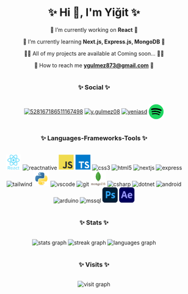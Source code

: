 <h1 align="center">✨ Hi 👋, I'm Yiğit ✨</h1>
<div align="center">

🔭 I’m currently working on **React** 🔭

🔎 I’m currently learning **Next.js, Express.js, MongoDB** 🔎

👨‍💻 All of my projects are available at Coming soon... 👨‍💻<!--[yeniasd.vercel.app](yeniasd.vercel.app)-->

📨 How to reach me **ygulmez873@gmail.com** 📨

<div/>
  
#

<h3 align="center">✨ Social ✨</h3>

<br/>

<div align="center" stlye=""gap>
  <a href="https://discord.gg/528167186511167498" target="blank">
    <img align="center" src="https://cdn.prod.website-files.com/6257adef93867e50d84d30e2/653714c174fc6c8bbea73caf_636e0a69f118df70ad7828d4_icon_clyde_blurple_RGB.svg" alt="528167186511167498" height="30" width="40" /></a>

  <a href="https://instagram.com/yyeniasd" target="blank">
    <img align="center" src="https://raw.githubusercontent.com/rahuldkjain/github-profile-readme-generator/master/src/images/icons/Social/instagram.svg" alt="y.gulmez08" height="40" width="40" /></a>

  <a href="https://linkedin.com/in/yeniasd" target="blank">
    <img align="center" src="https://raw.githubusercontent.com/rahuldkjain/github-profile-readme-generator/master/src/images/icons/Social/linked-in-alt.svg" alt="yeniasd" height="40" width="40" /></a>
  
  <a href="https://open.spotify.com/user/9uato4x6999lqe6qjh83r40hx" target="blank">
    <img align="center" src="https://raw.githubusercontent.com/github/explore/54e45fb3fb5605cdf683fbe5433d51ee4d05ccc0/topics/spotify/spotify.png" alt="yeniasd" height="40" width="40" /></a>
</div>

#

<h3 align="center">✨ Languages-Frameworks-Tools ✨</h3>

<br/>

<div align="center">
  <img alt="react" width="40" height="40" src="https://raw.githubusercontent.com/devicons/devicon/master/icons/react/react-original-wordmark.svg"/>
  <img alt="reactnative" width="40" height="40" src="https://reactnative.dev/img/header_logo.svg"/>
  <img alt="javascript" width="40" height="40" src="https://raw.githubusercontent.com/devicons/devicon/master/icons/javascript/javascript-original.svg"/>
  <img alt="typescript" width="40" height="40" src="https://raw.githubusercontent.com/devicons/devicon/master/icons/typescript/typescript-original.svg"/>
  <img alt="css3" width="40" height="40" src="https://user-images.githubusercontent.com/25181517/183898674-75a4a1b1-f960-4ea9-abcb-637170a00a75.png"/>
  <img alt="html5" width="40" height="40" src="https://user-images.githubusercontent.com/25181517/192158954-f88b5814-d510-4564-b285-dff7d6400dad.png"/>
  <img alt="nextjs" width="40" height="40" src="https://github.com/marwin1991/profile-technology-icons/assets/136815194/5f8c622c-c217-4649-b0a9-7e0ee24bd704"/>
  <img alt="express" width="40" height="40" src="https://user-images.githubusercontent.com/25181517/183859966-a3462d8d-1bc7-4880-b353-e2cbed900ed6.png"/>
  <img alt="tailwind" width="40" height="40" src="https://www.vectorlogo.zone/logos/tailwindcss/tailwindcss-icon.svg"/>
  <img alt="python" width="40" height="40" src="https://raw.githubusercontent.com/devicons/devicon/master/icons/python/python-original.svg"/>
  <img alt="vscode" width="40" height="40" src="https://user-images.githubusercontent.com/25181517/192108891-d86b6220-e232-423a-bf5f-90903e6887c3.png"/>
  <img alt="git" width="40" height="40" src="https://www.vectorlogo.zone/logos/git-scm/git-scm-icon.svg"/>
  <img alt="mongodb" width="40" height="40" src="https://raw.githubusercontent.com/devicons/devicon/master/icons/mongodb/mongodb-original-wordmark.svg"/>
  <img alt="csharp" width="40" height="40" src="https://user-images.githubusercontent.com/25181517/121405384-444d7300-c95d-11eb-959f-913020d3bf90.png"/>
  <img alt="dotnet" width="40" height="40" src="https://user-images.githubusercontent.com/25181517/121405754-b4f48f80-c95d-11eb-8893-fc325bde617f.png"/>
  <img alt="android" width="40" height="40" src="https://user-images.githubusercontent.com/25181517/117269608-b7dcfb80-ae58-11eb-8e66-6cc8753553f0.png"/>
  <img alt="arduino" width="40" height="40" src="https://cdn.worldvectorlogo.com/logos/arduino-1.svg"/>
  <img alt="mssql" width="40" height="40" src="https://github.com/marwin1991/profile-technology-icons/assets/19180175/3b371807-db7c-45b4-8720-c0cfc901680a"/>
  <img alt="photoshop" width="40" height="40" src="https://github.com/computergnome99/adobe-icons/blob/main/png/Icon/Photoshop.png"/>
  <img alt="aftereffect" width="40" height="40" src="https://github.com/computergnome99/adobe-icons/blob/main/png/Icon/After%20Effects.png"/>
</div>

#

<h3 align="center">✨ Stats ✨</h3>

<br/>

<div align="center">
  <img alt="stats graph" height="150" src="https://github-readme-stats.vercel.app/api?username=yeniasd&theme=midnight-purple&show_icons=true&hide_border=false&count_private=false"/>
  <img alt="streak graph" height="150" src="https://github-readme-streak-stats.herokuapp.com/?user=yeniasd&theme=midnight-purple&hide_border=false"/>
  <img alt="languages graph" height="150" src="https://github-readme-stats.vercel.app/api/top-langs/?username=yeniasd&theme=midnight-purple&show_icons=true&hide_border=false&layout=compact"/>
</div>

#

<h3 align="center">✨ Visits ✨</h3>

<br/>

<div align="center">
  <img alt="visit graph" src="https://profile-counter.glitch.me/yeniasd/count.svg?"/>
</div>
